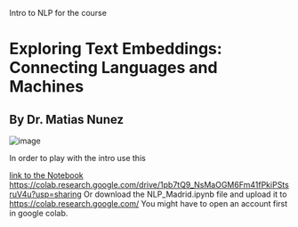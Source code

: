 
Intro to NLP for the course 
# Exploring Text Embeddings: Connecting Languages and Machines

## By Dr.  Matias Nunez


![image](https://github.com/nunezmatias/madrid/assets/88870315/3e312792-ccb5-4df8-a812-86615ef87d74)

In order to  play with the intro use this 

[link to the Notebook](https://colab.research.google.com/drive/1pb7tQ9_NsMaOGM6Fm41fPkiPStsruV4u?usp=sharing)
https://colab.research.google.com/drive/1pb7tQ9_NsMaOGM6Fm41fPkiPStsruV4u?usp=sharing
Or download the NLP_Madrid.ipynb file and upload it to https://colab.research.google.com/
You might have to open an account first in google colab. 
